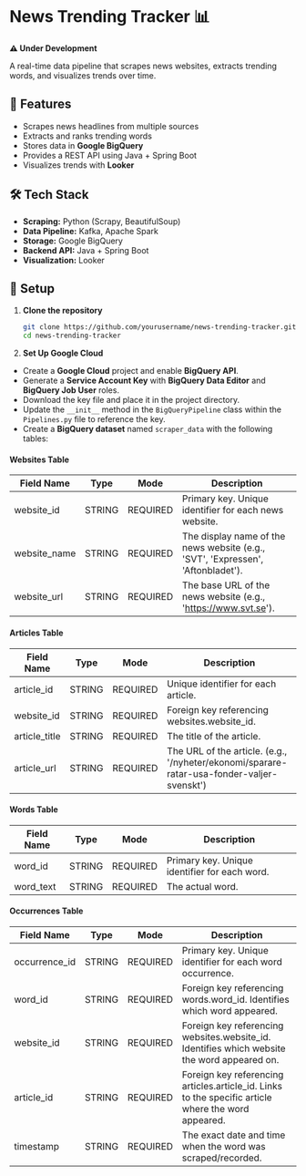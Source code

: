 # News Trending Tracker 📊  
**⚠️ Under Development**  

A real-time data pipeline that scrapes news websites, extracts trending words, and visualizes trends over time.  

## 🚀 Features  
- Scrapes news headlines from multiple sources  
- Extracts and ranks trending words  
- Stores data in **Google BigQuery**  
- Provides a REST API using Java + Spring Boot  
- Visualizes trends with **Looker**  

## 🛠️ Tech Stack  
- **Scraping:** Python (Scrapy, BeautifulSoup)  
- **Data Pipeline:** Kafka, Apache Spark  
- **Storage:** Google BigQuery  
- **Backend API:** Java + Spring Boot  
- **Visualization:** Looker  

## 🔧 Setup  
1. **Clone the repository**  
   ```bash
   git clone https://github.com/yourusername/news-trending-tracker.git  
   cd news-trending-tracker

2. **Set Up Google Cloud**
- Create a **Google Cloud** project and enable **BigQuery API**.  
- Generate a **Service Account Key** with **BigQuery Data Editor** and **BigQuery Job User** roles.  
- Download the key file and place it in the project directory.  
- Update the `__init__` method in the `BigQueryPipeline` class within the `Pipelines.py` file to reference the key.
- Create a **BigQuery dataset** named `scraper_data` with the following tables:

#### Websites Table
| Field Name   | Type   | Mode     | Description |
|--------------|--------|----------|-------------|
| website_id   | STRING | REQUIRED | Primary key. Unique identifier for each news website. 
| website_name | STRING | REQUIRED | The display name of the news website (e.g., 'SVT', 'Expressen', 'Aftonbladet'). 
| website_url  | STRING | REQUIRED | The base URL of the news website (e.g., 'https://www.svt.se'). 

#### Articles Table
| Field Name    | Type   | Mode     | Description |
|---------------|--------|----------|-------------|
| article_id    | STRING | REQUIRED | Unique identifier for each article. 
| website_id    | STRING | REQUIRED | Foreign key referencing websites.website_id. 
| article_title | STRING | REQUIRED | The title of the article. 
| article_url   | STRING | REQUIRED | The URL of the article. (e.g., '/nyheter/ekonomi/sparare-ratar-usa-fonder-valjer-svenskt')

#### Words Table
| Field Name  | Type   | Mode     | Description |
|-------------|--------|----------|-------------|
| word_id     | STRING | REQUIRED | Primary key. Unique identifier for each word.
| word_text   | STRING | REQUIRED | The actual word. 

#### Occurrences Table
| Field Name    | Type   | Mode     | Description |
|---------------|--------|----------|-------------|
| occurrence_id | STRING | REQUIRED | Primary key. Unique identifier for each word occurrence.
| word_id       | STRING | REQUIRED | Foreign key referencing words.word_id. Identifies which word appeared.
| website_id    | STRING | REQUIRED | Foreign key referencing websites.website_id. Identifies which website the word appeared on.
| article_id    | STRING | REQUIRED | Foreign key referencing articles.article_id. Links to the specific article where the word appeared. 
| timestamp     | STRING | REQUIRED | The exact date and time when the word was scraped/recorded. 